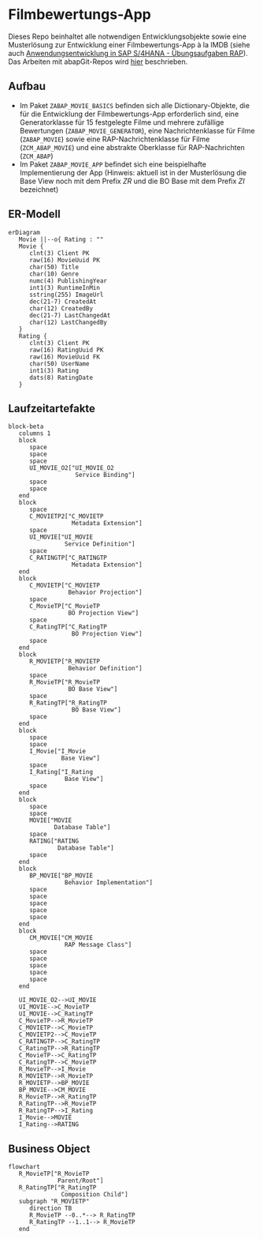 # Filmbewertungs-App

Dieses Repo beinhaltet alle notwendigen Entwicklungsobjekte sowie eine Musterlösung zur Entwicklung einer Filmbewertungs-App à la IMDB (siehe auch [Anwendungsentwicklung in SAP S/4HANA - Übungsaufgaben RAP](https://appenmaier.github.io/s4hana/exercises/rap/)). Das Arbeiten mit abapGit-Repos wird [hier](https://appenmaier.github.io/s4hana/additional-material/instructions/use-git-ondemand) beschrieben.

## Aufbau

- Im Paket `ZABAP_MOVIE_BASICS` befinden sich alle Dictionary-Objekte, die für die Entwicklung der Filmbewertungs-App erforderlich sind, eine Generatorklasse für 15 festgelegte Filme und mehrere zufällige Bewertungen (`ZABAP_MOVIE_GENERATOR`), eine Nachrichtenklasse für Filme (`ZABAP_MOVIE`) sowie eine RAP-Nachrichtenklasse für Filme (`ZCM_ABAP_MOVIE`) und eine abstrakte Oberklasse für RAP-Nachrichten (`ZCM_ABAP`)
- Im Paket `ZABAP_MOVIE_APP` befindet sich eine beispielhafte Implementierung der App (Hinweis: aktuell ist in der Musterlösung die Base View noch mit dem Prefix _ZR_ und die BO Base mit dem Prefix _ZI_ bezeichnet)

## ER-Modell

```mermaid
erDiagram
   Movie ||--o{ Rating : ""
   Movie {
      clnt(3) Client PK
      raw(16) MovieUuid PK
      char(50) Title
      char(10) Genre
      numc(4) PublishingYear
      int1(3) RuntimeInMin
      sstring(255) ImageUrl
      dec(21-7) CreatedAt
      char(12) CreatedBy
      dec(21-7) LastChangedAt
      char(12) LastChangedBy
   }
   Rating {
      clnt(3) Client PK
      raw(16) RatingUuid PK
      raw(16) MovieUuid FK
      char(50) UserName
      int1(3) Rating
      dats(8) RatingDate
   }
```

## Laufzeitartefakte

```mermaid
block-beta
   columns 1
   block
      space
      space
      space
      UI_MOVIE_O2["UI_MOVIE_O2
                   Service Binding"]
      space
      space
   end
   block
      space
      C_MOVIETP2["C_MOVIETP
                  Metadata Extension"]
      space
      UI_MOVIE["UI_MOVIE
                Service Definition"]
      space
      C_RATINGTP["C_RATINGTP
                  Metadata Extension"]
   end
   block     
      C_MOVIETP["C_MOVIETP
                 Behavior Projection"]
      space
      C_MovieTP["C_MovieTP
                 BO Projection View"]
      space
      C_RatingTP["C_RatingTP
                  BO Projection View"]
      space
   end
   block
      R_MOVIETP["R_MOVIETP
                 Behavior Definition"]
      space
      R_MovieTP["R_MovieTP
                 BO Base View"]
      space
      R_RatingTP["R_RatingTP
                  BO Base View"]
      space
   end
   block
      space
      space
      I_Movie["I_Movie
               Base View"]
      space
      I_Rating["I_Rating
                Base View"]
      space
   end
   block
      space
      space      
      MOVIE["MOVIE
             Database Table"]
      space
      RATING["RATING
              Database Table"]
      space
   end
   block
      BP_MOVIE["BP_MOVIE
                Behavior Implementation"]
      space
      space
      space
      space
      space
   end
   block
      CM_MOVIE["CM_MOVIE
                RAP Message Class"]
      space
      space
      space
      space
      space
   end

   UI_MOVIE_O2-->UI_MOVIE
   UI_MOVIE-->C_MovieTP
   UI_MOVIE-->C_RatingTP
   C_MovieTP-->R_MovieTP
   C_MOVIETP-->C_MovieTP
   C_MOVIETP2-->C_MovieTP
   C_RATINGTP-->C_RatingTP
   C_RatingTP-->R_RatingTP
   C_MovieTP-->C_RatingTP
   C_RatingTP-->C_MovieTP
   R_MovieTP-->I_Movie
   R_MOVIETP-->R_MovieTP
   R_MOVIETP-->BP_MOVIE
   BP_MOVIE-->CM_MOVIE
   R_MovieTP-->R_RatingTP
   R_RatingTP-->R_MovieTP
   R_RatingTP-->I_Rating
   I_Movie-->MOVIE
   I_Rating-->RATING
```

## Business Object

```mermaid
flowchart
   R_MovieTP["R_MovieTP
              Parent/Root"]
   R_RatingTP["R_RatingTP
               Composition Child"]
   subgraph "R_MOVIETP"
      direction TB
      R_MovieTP --0..*--> R_RatingTP
      R_RatingTP --1..1--> R_MovieTP
   end
```
